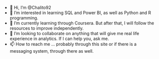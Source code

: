 - 👋 Hi, I’m @Chalito92
- 👀 I’m interested in learning SQL and Power BI, as well as Python and R programming. 
- 🌱 I’m currently learning through Coursera. But after that, I will follow the resources to improve independently.
- 💞️ I’m looking to collaborate on anything that will give me real life experience in analytics. If I can help you, ask me. 
- 📫 How to reach me ... probably through this site or if there is a messaging system, through there as well. 

<!---
Chalito92/Chalito92 is a ✨ special ✨ repository because its `README.md` (this file) appears on your GitHub profile.
You can click the Preview link to take a look at your changes.
--->
